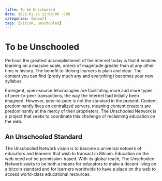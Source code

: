```yaml
---
title: To be Unschooled
date: 2025-01-25 12:00:00 -500
categories: [about]
tags: [vision, unschooled]
---
```


# To be Unschooled

Perhaos the greatest accomplishment of the internet today is that it enables learning on a massive scale, orders of magnitude greater than at any other time in history. The benefit to lifelong learners is plain and clear. The content you can find (pretty much any and everything) becomes your new syllabus.

Emergent, open-source tehcnologies are facilitating more and more types of peer-to-peer transactions, the way the internet had initially been imagined. However, peer-to-peer is not the standard in the present. Content predominantly lives on centralized servers, meaning content creators are predominantly at the mercy of their proprieters. The Unschooled Network is a project that seeks to coordinate this challenge of reclaiming education on the web.

## An Unschooled Standard

The Unschooled Network vision is to become a universal netowrk of educators and learners that wish to transact in Bitcoin. Education on the web need _not_ be permission-based. With its global reach, The Unschooled Network seeks to be both a means for educators to make a decent living on a bitcoin standard and for learners worldwide to have a place on the web to access world-class educational resources.

